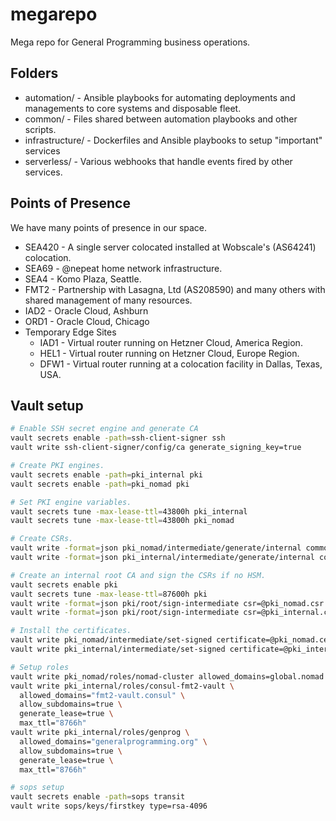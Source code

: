 # megarepo

Mega repo for General Programming business operations.

## Folders

* automation/ - Ansible playbooks for automating deployments and managements to core systems and disposable fleet.
* common/ - Files shared between automation playbooks and other scripts.
* infrastructure/ - Dockerfiles and Ansible playbooks to setup "important" services
* serverless/ - Various webhooks that handle events fired by other services.

## Points of Presence

We have many points of presence in our space.

* SEA420 - A single server colocated installed at Wobscale's (AS64241) colocation.
* SEA69 - @nepeat home network infrastructure.
* SEA4 - Komo Plaza, Seattle.
* FMT2 - Partnership with Lasagna, Ltd (AS208590) and many others with shared management of many resources.
* IAD2 - Oracle Cloud, Ashburn
* ORD1 - Oracle Cloud, Chicago
* Temporary Edge Sites
  * IAD1 - Virtual router running on Hetzner Cloud, America Region.
  * HEL1 - Virtual router running on Hetzner Cloud, Europe Region.
  * DFW1 - Virtual router running at a colocation facility in Dallas, Texas, USA.


## Vault setup

```sh
# Enable SSH secret engine and generate CA
vault secrets enable -path=ssh-client-signer ssh
vault write ssh-client-signer/config/ca generate_signing_key=true

# Create PKI engines.
vault secrets enable -path=pki_internal pki
vault secrets enable -path=pki_nomad pki

# Set PKI engine variables.
vault secrets tune -max-lease-ttl=43800h pki_internal
vault secrets tune -max-lease-ttl=43800h pki_nomad

# Create CSRs.
vault write -format=json pki_nomad/intermediate/generate/internal common_name="General Programming Nomad Intermediate Authority" ttl="43800h" | jq -r '.data.csr' > pki_nomad.csr
vault write -format=json pki_internal/intermediate/generate/internal common_name="General Programming Internal Services Intermediate Authority" ttl="43800h" | jq -r '.data.csr' > pki_internal.csr

# Create an internal root CA and sign the CSRs if no HSM.
vault secrets enable pki
vault secrets tune -max-lease-ttl=87600h pki
vault write -format=json pki/root/sign-intermediate csr=@pki_nomad.csr format=pem_bundle ttl="43800h" | jq -r '.data.certificate' > pki_nomad.cert.pem
vault write -format=json pki/root/sign-intermediate csr=@pki_internal.csr format=pem_bundle ttl="43800h" | jq -r '.data.certificate' > pki_internal.cert.pem

# Install the certificates.
vault write pki_nomad/intermediate/set-signed certificate=@pki_nomad.cert.pem
vault write pki_internal/intermediate/set-signed certificate=@pki_internal.cert.pem

# Setup roles
vault write pki_nomad/roles/nomad-cluster allowed_domains=global.nomad allow_subdomains=true max_ttl=86400s require_cn=false generate_lease=true
vault write pki_internal/roles/consul-fmt2-vault \
  allowed_domains="fmt2-vault.consul" \
  allow_subdomains=true \
  generate_lease=true \
  max_ttl="8766h"
vault write pki_internal/roles/genprog \
  allowed_domains="generalprogramming.org" \
  allow_subdomains=true \
  generate_lease=true \
  max_ttl="8766h"

# sops setup
vault secrets enable -path=sops transit
vault write sops/keys/firstkey type=rsa-4096
```
